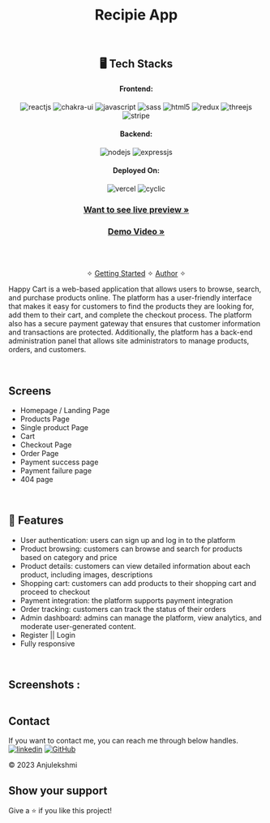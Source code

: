 <h1 align="center">Recipie App</h1>

<br />


<h2 align="center">🖥️ Tech Stacks</h2>


<h4 align="center">Frontend:</h4>

<p align="center">
  <img src="https://img.shields.io/badge/React-20232A?style=for-the-badge&logo=react&logoColor=61DAFB" alt="reactjs" />
  <img src="https://img.shields.io/badge/Chakra%20UI-3bc7bd?style=for-the-badge&logo=chakraui&logoColor=white" alt="chakra-ui" />
  <img src="https://img.shields.io/badge/JavaScript-323330?style=for-the-badge&logo=javascript&logoColor=F7DF1E" alt="javascript" />
  <img src="https://img.shields.io/badge/SASS-hotpink.svg?style=for-the-badge&logo=SASS&logoColor=white" alt="sass" />
  <img src="https://img.shields.io/badge/HTML5-E34F26?style=for-the-badge&logo=html5&logoColor=white" alt="html5" />
  <img src="https://img.shields.io/badge/redux-%23593d88.svg?style=for-the-badge&logo=redux&logoColor=white" alt="redux" />
  <img src="https://img.shields.io/badge/threejs-black?style=for-the-badge&logo=three.js&logoColor=white" alt="threejs" />
  <img src="https://img.shields.io/badge/Stripe-626CD9?style=for-the-badge&logo=Stripe&logoColor=white" alt="stripe" />
</p>

<h4 align="center">Backend:</h4>

<p align="center">
  <img src="https://img.shields.io/badge/Node.js-339933?style=for-the-badge&logo=nodedotjs&logoColor=white" alt="nodejs" />
   <img src="https://img.shields.io/badge/Express.js-000000?style=for-the-badge&logo=express&logoColor=white" alt="expressjs" />
</p>

<h4 align="center">Deployed On:</h4>

<p align="center">
  <img src="https://img.shields.io/badge/Netlify-00C7B7?style=for-the-badge&logo=netlify&logoColor=white" alt="vercel" />
  <img src="https://img.shields.io/badge/Cyclic-430098?style=for-the-badge&logo=cyclic&logoColor=white" alt="cyclic" />
</p>

<h3 align="center"><a href="https://happycart-official.netlify.app/"><strong>Want to see live preview »</strong></a></h3>

<h3 align="center"><a href="https://www.linkedin.com/feed/update/urn:li:activity:7042094659233341440/"><strong>Demo Video »</strong></a></h3>


<br />

<p align="center">
  <br />&#10023;
  <a href="#The-Little-AI">Getting Started</a> &#10023; 
  <a href="#Contact">Author</a> &#10023;
</p>

Happy Cart is a web-based application that allows users to browse, search, and purchase products online. The platform has a user-friendly interface that makes it easy for customers to find the products they are looking for, add them to their cart, and complete the checkout process. The platform also has a secure payment gateway that ensures that customer information and transactions are protected. Additionally, the platform has a back-end administration panel that allows site administrators to manage products, orders, and customers.

<br />

## Screens 
- Homepage / Landing Page
- Products Page 
- Single product Page
- Cart
- Checkout Page
- Order Page
- Payment success page
- Payment failure page
- 404 page



<br />


 
## 🚀 Features
- User authentication: users can sign up and log in to the platform
- Product browsing: customers can browse and search for products based on category and price
- Product details: customers can view detailed information about each product, including images, descriptions
- Shopping cart: customers can add products to their shopping cart and proceed to checkout
- Payment integration: the platform supports payment integration
- Order tracking: customers can track the status of their orders
- Admin dashboard: admins can manage the platform, view analytics, and moderate user-generated content.
- Register || Login 
- Fully responsive 

<br />

## Screenshots :

<table>
  <tr>
    <td</td>
  </tr>
 </table>

## Contact

If you want to contact me, you can reach me through below handles. <br />
[![linkedin](https://img.shields.io/badge/Anjulekshmi-0077B5?style=for-the-badge&logo=linkedin&logoColor=white)](https://www.linkedin.com/in/anju-lekshmi-61b481241/)
[![GitHub](https://img.shields.io/badge/Anjulekshmi-20232A?style=for-the-badge&logo=Github&logoColor=white)](https://github.com/anjuachulekshmi/)



© 2023 Anjulekshmi



## Show your support

Give a ⭐️ if you like this project!
